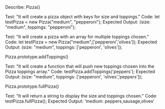 Describe: Pizza()

Test: "It will create a pizza object with keys for size and toppings."
Code: let testPizza = new Pizza("medium", "pepperoni");
Expected Output: (size: "medium", toppings: "pepperoni");

Test: "It will create a pizza with an array for multiple toppings chosen."
Code: let testPizza = new Pizza("medium",['pepperoni','olives']);
Expected Output: (size: "medium", toppings: ['pepperoni', 'olives']); 

Pizza.prototype.addToppings()

Test: "It will create a function that will push new toppings chosen into the Pizza toppings array."
Code: testPizza.addToppings('peppers');
Expected Output: (size: "medium", toppings: ['pepperoni', 'olives','peppers']); 

Pizza.prototype.fullPizza()

Test: "It will return a string to display the size and toppings chosen."
Code: testPizza.fullPizza();
Expected Output: 'medium: peppers,sausage,olives'



